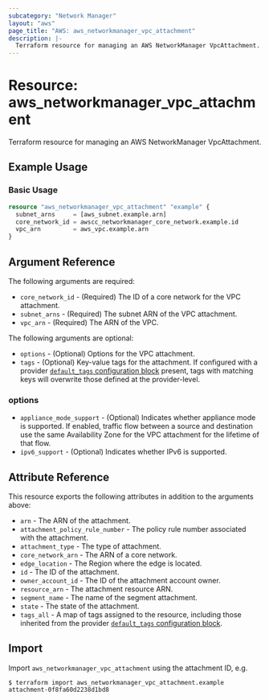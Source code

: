 ```yaml
---
subcategory: "Network Manager"
layout: "aws"
page_title: "AWS: aws_networkmanager_vpc_attachment"
description: |-
  Terraform resource for managing an AWS NetworkManager VpcAttachment.
---
```


# Resource: aws_networkmanager_vpc_attachment

Terraform resource for managing an AWS NetworkManager VpcAttachment.

## Example Usage

### Basic Usage

```terraform
resource "aws_networkmanager_vpc_attachment" "example" {
  subnet_arns     = [aws_subnet.example.arn]
  core_network_id = awscc_networkmanager_core_network.example.id
  vpc_arn         = aws_vpc.example.arn
}
```

## Argument Reference

The following arguments are required:

* `core_network_id` - (Required) The ID of a core network for the VPC attachment.
* `subnet_arns` - (Required) The subnet ARN of the VPC attachment.
* `vpc_arn` - (Required) The ARN of the VPC.

The following arguments are optional:

* `options` - (Optional) Options for the VPC attachment.
* `tags` - (Optional) Key-value tags for the attachment. If configured with a provider [`default_tags` configuration block](https://registry.terraform.io/providers/hashicorp/aws/latest/docs#default_tags-configuration-block) present, tags with matching keys will overwrite those defined at the provider-level.

### options

* `appliance_mode_support` - (Optional) Indicates whether appliance mode is supported. If enabled, traffic flow between a source and destination use the same Availability Zone for the VPC attachment for the lifetime of that flow.
* `ipv6_support` - (Optional) Indicates whether IPv6 is supported.

## Attribute Reference

This resource exports the following attributes in addition to the arguments above:

* `arn` - The ARN of the attachment.
* `attachment_policy_rule_number` - The policy rule number associated with the attachment.
* `attachment_type` - The type of attachment.
* `core_network_arn` - The ARN of a core network.
* `edge_location` - The Region where the edge is located.
* `id` - The ID of the attachment.
* `owner_account_id` - The ID of the attachment account owner.
* `resource_arn` - The attachment resource ARN.
* `segment_name` - The name of the segment attachment.
* `state` - The state of the attachment.
* `tags_all` - A map of tags assigned to the resource, including those inherited from the provider [`default_tags` configuration block](https://registry.terraform.io/providers/hashicorp/aws/latest/docs#default_tags-configuration-block).

## Import

Import `aws_networkmanager_vpc_attachment` using the attachment ID, e.g.

```
$ terraform import aws_networkmanager_vpc_attachment.example attachment-0f8fa60d2238d1bd8
```
